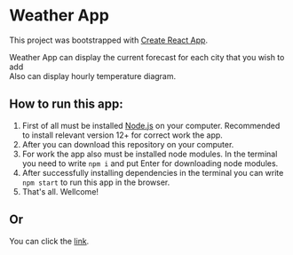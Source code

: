 # Weather App

This project was bootstrapped with [Create React App](https://github.com/facebook/create-react-app).

Weather App can display the current forecast for each city that you wish to add<br />
Also can display hourly temperature diagram.

## How to run this app:

1. First of all must be installed [Node.js](https://nodejs.org/) on your computer. Recommended to install relevant version 12+ for correct work the app.
2. After you can download this repository on your computer.
3. For work the app also must be installed node modules. In the terminal you need to write `npm i` and put Enter for downloading node modules.
4. After successfully installing dependencies in the terminal you can write `npm start` to run this app in the browser.
5. That's all. Wellcome!

## Or

You can click the [link](https://dmtrlgvch.github.io/weather-app/build).
